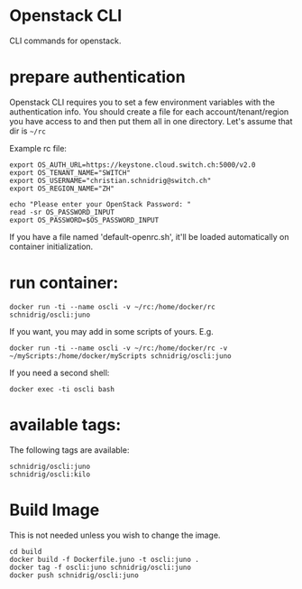 # Openstack CLI

CLI commands for openstack.

# prepare authentication

Openstack CLI requires you to set a few environment variables with the authentication info. 
You should create a file for each account/tenant/region you have access to and then put them all in one directory. 
Let's assume that dir is `~/rc`

Example rc file:

    export OS_AUTH_URL=https://keystone.cloud.switch.ch:5000/v2.0
    export OS_TENANT_NAME="SWITCH"
    export OS_USERNAME="christian.schnidrig@switch.ch"
	export OS_REGION_NAME="ZH"

	echo "Please enter your OpenStack Password: "
	read -sr OS_PASSWORD_INPUT
	export OS_PASSWORD=$OS_PASSWORD_INPUT

If you have a file named 'default-openrc.sh', it'll be loaded automatically on container initialization.


# run container:

	docker run -ti --name oscli -v ~/rc:/home/docker/rc schnidrig/oscli:juno

If you want, you may add in some scripts of yours. E.g.

	docker run -ti --name oscli -v ~/rc:/home/docker/rc -v ~/myScripts:/home/docker/myScripts schnidrig/oscli:juno

If you need a second shell:

	docker exec -ti oscli bash
	
# available tags:

The following tags are available:

	schnidrig/oscli:juno
	schnidrig/oscli:kilo

# Build Image

This is not needed unless you wish to change the image. 

    cd build
    docker build -f Dockerfile.juno -t oscli:juno .
    docker tag -f oscli:juno schnidrig/oscli:juno
    docker push schnidrig/oscli:juno
    
